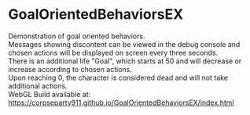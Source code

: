 # GoalOrientedBehaviorsEX
 Demonstration of goal oriented behaviors.</br>
 Messages showing discontent can be viewed in the debug console and chosen actions will be displayed on screen every three seconds.</br>
 There is an additional life "Goal", which starts at 50 and will decrease or increase according to chosen actions.</br>
     Upon reaching 0, the character is considered dead and will not take additional actions.</br>
 WebGL Build available at: https://corpseparty911.github.io/GoalOrientedBehaviorsEX/index.html
